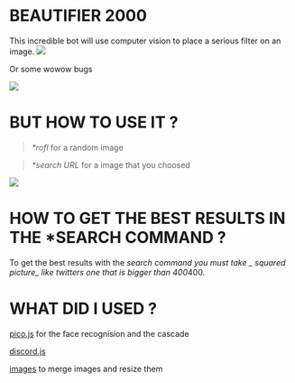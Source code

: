 # BEAUTIFIER 2000
This incredible bot will use computer vision to place a serious filter on an image.
![](http://i63.tinypic.com/16geqg3.png)

Or some wowow bugs

![](http://i68.tinypic.com/ke962x.png)

# BUT HOW TO USE IT ? 
>_*rofl_
for a random image

>_*search URL_
for a image that you choosed

![](http://i66.tinypic.com/2zrdocl.png)

# HOW TO GET THE BEST RESULTS IN THE *SEARCH COMMAND ?
To get the best results with the *search command you must take _ squared picture_ like twitters one that is bigger than 400*400.

# WHAT DID I USED ?
[pico.js](https://github.com/tehnokv/picojs) for the face recognision and the cascade

[discord.js](https://discord.js.org/)

[images](https://www.npmjs.com/package/images) to merge images and resize them
